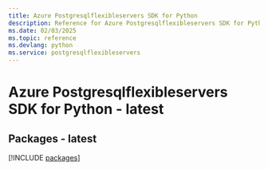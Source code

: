 ```yaml
---
title: Azure Postgresqlflexibleservers SDK for Python
description: Reference for Azure Postgresqlflexibleservers SDK for Python
ms.date: 02/03/2025
ms.topic: reference
ms.devlang: python
ms.service: postgresqlflexibleservers
---
```

# Azure Postgresqlflexibleservers SDK for Python - latest
## Packages - latest
[!INCLUDE [packages](postgresqlflexibleservers-index.md)]